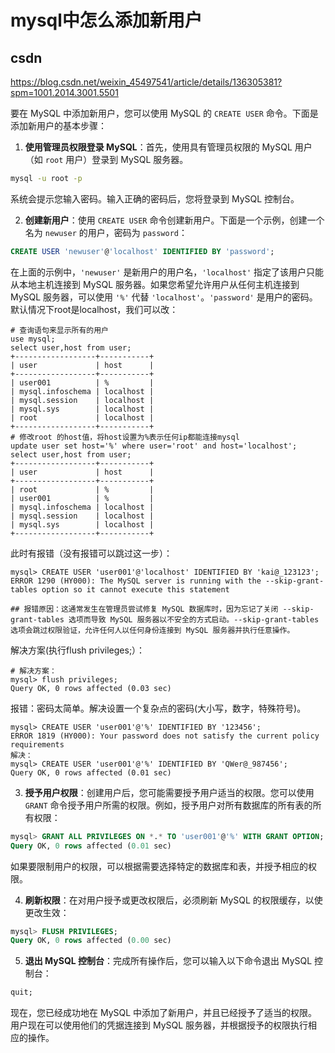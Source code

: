 # mysql中怎么添加新用户

## csdn
https://blog.csdn.net/weixin_45497541/article/details/136305381?spm=1001.2014.3001.5501  

要在 MySQL 中添加新用户，您可以使用 MySQL 的 `CREATE USER` 命令。下面是添加新用户的基本步骤：

1. **使用管理员权限登录 MySQL**：首先，使用具有管理员权限的 MySQL 用户（如 `root` 用户）登录到 MySQL 服务器。

```bash
mysql -u root -p
```

系统会提示您输入密码。输入正确的密码后，您将登录到 MySQL 控制台。

2. **创建新用户**：使用 `CREATE USER` 命令创建新用户。下面是一个示例，创建一个名为 `newuser` 的用户，密码为 `password`：

```sql
CREATE USER 'newuser'@'localhost' IDENTIFIED BY 'password';
```

在上面的示例中，`'newuser'` 是新用户的用户名，`'localhost'` 指定了该用户只能从本地主机连接到 MySQL 服务器。如果您希望允许用户从任何主机连接到 MySQL 服务器，可以使用 `'%'` 代替 `'localhost'`。`'password'` 是用户的密码。  
默认情况下root是localhost，我们可以改：   
```shell
# 查询语句来显示所有的用户
use mysql;
select user,host from user;
+------------------+-----------+
| user             | host      |
+------------------+-----------+
| user001          | %         |
| mysql.infoschema | localhost |
| mysql.session    | localhost |
| mysql.sys        | localhost |
| root             | localhost |
+------------------+-----------+
# 修改root 的host值，将host设置为%表示任何ip都能连接mysql
update user set host='%' where user='root' and host='localhost';
select user,host from user;
+------------------+-----------+
| user             | host      |
+------------------+-----------+
| root             | %         |
| user001          | %         |
| mysql.infoschema | localhost |
| mysql.session    | localhost |
| mysql.sys        | localhost |
+------------------+-----------+
```

此时有报错（没有报错可以跳过这一步）：  
```shell
mysql> CREATE USER 'user001'@'localhost' IDENTIFIED BY 'kai@_123123';
ERROR 1290 (HY000): The MySQL server is running with the --skip-grant-tables option so it cannot execute this statement

## 报错原因：这通常发生在管理员尝试修复 MySQL 数据库时，因为忘记了关闭 --skip-grant-tables 选项而导致 MySQL 服务器以不安全的方式启动。--skip-grant-tables 选项会跳过权限验证，允许任何人以任何身份连接到 MySQL 服务器并执行任意操作。  
```
解决方案(执行flush privileges;）：  
```shell
# 解决方案：  
mysql> flush privileges;
Query OK, 0 rows affected (0.03 sec)
```
报错：密码太简单。解决设置一个复杂点的密码(大小写，数字，特殊符号)。
```shell
mysql> CREATE USER 'user001'@'%' IDENTIFIED BY '123456';
ERROR 1819 (HY000): Your password does not satisfy the current policy requirements
解决：
mysql> CREATE USER 'user001'@'%' IDENTIFIED BY 'QWer@_987456';
Query OK, 0 rows affected (0.01 sec)
```

3. **授予用户权限**：创建用户后，您可能需要授予用户适当的权限。您可以使用 `GRANT` 命令授予用户所需的权限。例如，授予用户对所有数据库的所有表的所有权限：
```sql
mysql> GRANT ALL PRIVILEGES ON *.* TO 'user001'@'%' WITH GRANT OPTION;
Query OK, 0 rows affected (0.01 sec)
```

如果要限制用户的权限，可以根据需要选择特定的数据库和表，并授予相应的权限。

4. **刷新权限**：在对用户授予或更改权限后，必须刷新 MySQL 的权限缓存，以使更改生效：

```sql
mysql> FLUSH PRIVILEGES;
Query OK, 0 rows affected (0.00 sec)
```

5. **退出 MySQL 控制台**：完成所有操作后，您可以输入以下命令退出 MySQL 控制台：

```sql
quit;
```

现在，您已经成功地在 MySQL 中添加了新用户，并且已经授予了适当的权限。用户现在可以使用他们的凭据连接到 MySQL 服务器，并根据授予的权限执行相应的操作。
